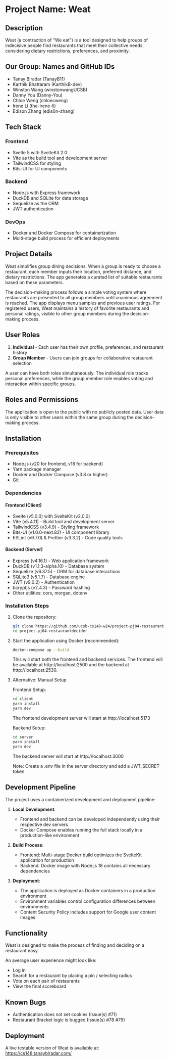 # Project Name: Weat

## Description

Weat (a contraction of "We eat") is a tool designed to help groups of indecisive people find restaurants that meet their collective needs, considering dietary restrictions, preferences, and proximity.

## Our Group: Names and GitHub IDs

- Tanay Biradar (TanayB11)
- Karthik Bhattaram (KarthikB-dev)
- Winston Wang (winstonwangUCSB)
- Danny You (Danny-You)
- Chloe Weng (chloecweng)
- Irene Li (the-irene-li)
- Edison Zhang (edis0n-zhang)

## Tech Stack

### Frontend
- Svelte 5 with SvelteKit 2.0
- Vite as the build tool and development server
- TailwindCSS for styling
- Bits-UI for UI components

### Backend
- Node.js with Express framework
- DuckDB and SQLite for data storage
- Sequelize as the ORM
- JWT authentication

### DevOps
- Docker and Docker Compose for containerization
- Multi-stage build process for efficient deployments

## Project Details

Weat simplifies group dining decisions. When a group is ready to choose a restaurant, each member inputs their location, preferred distance, and dietary restrictions. The app generates a curated list of suitable restaurants based on these parameters.

The decision-making process follows a simple voting system where restaurants are presented to all group members until unanimous agreement is reached. The app displays menu samples and previous user ratings. For registered users, Weat maintains a history of favorite restaurants and personal ratings, visible to other group members during the decision-making process.

## User Roles

1. **Individual** - Each user has their own profile, preferences, and restaurant history
2. **Group Member** - Users can join groups for collaborative restaurant selection

A user can have both roles simultaneously. The individual role tracks personal preferences, while the group member role enables voting and interaction within specific groups.

## Roles and Permissions

The application is open to the public with no publicly posted data. User data is only visible to other users within the same group during the decision-making process.

## Installation

### Prerequisites

- Node.js (v20 for frontend, v18 for backend)
- Yarn package manager
- Docker and Docker Compose (v3.8 or higher)
- Git

### Dependencies

#### Frontend (Client)

- Svelte (v5.0.0) with SvelteKit (v2.0.0)
- Vite (v5.4.11) - Build tool and development server
- TailwindCSS (v3.4.9) - Styling framework
- Bits-UI (v1.0.0-next.82) - UI component library
- ESLint (v9.7.0) & Prettier (v3.3.2) - Code quality tools

#### Backend (Server)

- Express (v4.16.1) - Web application framework
- DuckDB (v1.1.3-alpha.10) - Database system
- Sequelize (v6.37.5) - ORM for database interactions
- SQLite3 (v5.1.7) - Database engine
- JWT (v9.0.2) - Authentication
- bcryptjs (v2.4.3) - Password hashing
- Other utilities: cors, morgan, dotenv

### Installation Steps

1. Clone the repository:

   ```bash
   git clone https://github.com/ucsb-cs148-w24/project-pj04-restaurantdecider.git
   cd project-pj04-restaurantdecider
   ```

2. Start the application using Docker (recommended):

   ```bash
   docker-compose up --build
   ```

   This will start both the frontend and backend services. The frontend will be available at http://localhost:2500 and the backend at http://localhost:2530.

3. Alternative: Manual Setup

   Frontend Setup:

   ```bash
   cd client
   yarn install
   yarn dev
   ```

   The frontend development server will start at http://localhost:5173

   Backend Setup:

   ```bash
   cd server
   yarn install
   yarn dev
   ```

   The backend server will start at http://localhost:3000

   Note: Create a .env file in the server directory and add a JWT_SECRET token

## Development Pipeline

The project uses a containerized development and deployment pipeline:

1. **Local Development**:
   - Frontend and backend can be developed independently using their respective dev servers
   - Docker Compose enables running the full stack locally in a production-like environment

2. **Build Process**:
   - Frontend: Multi-stage Docker build optimizes the SvelteKit application for production
   - Backend: Docker image with Node.js 18 contains all necessary dependencies

3. **Deployment**:
   - The application is deployed as Docker containers in a production environment
   - Environment variables control configuration differences between environments
   - Content Security Policy includes support for Google user content images

## Functionality

Weat is designed to make the process of finding and deciding on a restaurant easy.

An average user experience might look like:

- Log in
- Search for a restaurant by placing a pin / selecting radius
- Vote on each pair of restaurants
- View the final scoreboard

## Known Bugs

- Authentication does not set cookies (Issue(s) #71)
- Restaurant Bracket logic is bugged (Issue(s) #78 #79)

## Deployment

A live testable version of Weat is available at: https://cs148.tanaybiradar.com/
